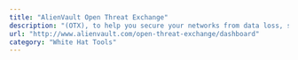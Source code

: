 ```yaml
---
title: "AlienVault Open Threat Exchange"
description: "(OTX), to help you secure your networks from data loss, service disruption and system compromise caused by malicious IP addresses."
url: "http://www.alienvault.com/open-threat-exchange/dashboard"
category: "White Hat Tools"
---
```

